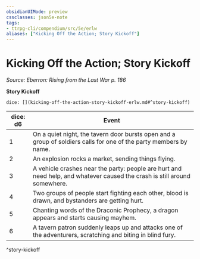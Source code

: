 ```yaml
---
obsidianUIMode: preview
cssclasses: json5e-note
tags:
- ttrpg-cli/compendium/src/5e/erlw
aliases: ["Kicking Off the Action; Story Kickoff"]
---
```

# Kicking Off the Action; Story Kickoff
*Source: Eberron: Rising from the Last War p. 186* 

**Story Kickoff**

`dice: [](kicking-off-the-action-story-kickoff-erlw.md#^story-kickoff)`

| dice: d6 | Event |
|----------|-------|
| 1 | On a quiet night, the tavern door bursts open and a group of soldiers calls for one of the party members by name. |
| 2 | An explosion rocks a market, sending things flying. |
| 3 | A vehicle crashes near the party: people are hurt and need help, and whatever caused the crash is still around somewhere. |
| 4 | Two groups of people start fighting each other, blood is drawn, and bystanders are getting hurt. |
| 5 | Chanting words of the Draconic Prophecy, a dragon appears and starts causing mayhem. |
| 6 | A tavern patron suddenly leaps up and attacks one of the adventurers, scratching and biting in blind fury. |
^story-kickoff